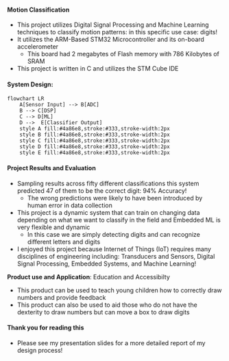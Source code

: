 #### Motion Classification 
- This project utilizes Digital Signal Processing and Machine Learning techniques to classify motion patterns: in this specific use case: digits!
- It utilizes the ARM-Based STM32 Microcontroller and its on-board accelerometer
	- This board had 2 megabytes of Flash memory with 786 Kilobytes of SRAM
- This project is written in C and utilizes the STM Cube IDE 
#### System Design:
```mermaid
flowchart LR
    A[Sensor Input] --> B[ADC]
    B --> C[DSP]
    C --> D[ML]
    D -->  E[Classifier Output]
    style A fill:#4a86e8,stroke:#333,stroke-width:2px
    style B fill:#4a86e8,stroke:#333,stroke-width:2px
    style C fill:#4a86e8,stroke:#333,stroke-width:2px
    style D fill:#4a86e8,stroke:#333,stroke-width:2px
    style E fill:#4a86e8,stroke:#333,stroke-width:2px
``` 
#### Project Results and Evaluation
- Sampling results across fifty different classifications this system predicted 47 of them to be the correct digit: 94% Accuracy!
	- The wrong predictions were likely to have been introduced by human error in data collection
- This project is a dynamic system that can train on changing data depending on what we want to classify in the field and Embedded ML is very flexible and dynamic 
	- In this case we are simply detecting digits and can recognize different letters and digits 
- I enjoyed this project because Internet of Things (IoT) requires many disciplines of engineering including: Transducers and Sensors, Digital Signal Processing, Embedded Systems, and Machine Learning!

**Product use and Application**: Education and Accessibilty
- This product can be used to teach young children how to correctly draw numbers and provide feedback
- This product can also be used to aid those who do not have the dexterity to draw numbers but can move a box to draw digits

#### Thank you for reading this
- Please see my presentation slides for a more detailed report of my design process!
